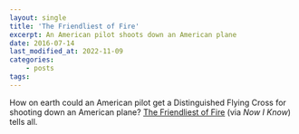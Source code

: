 ```yaml
---
layout: single
title: 'The Friendliest of Fire'
excerpt: An American pilot shoots down an American plane
date: 2016-07-14
last_modified_at: 2022-11-09
categories:
    - posts
tags:
---
```


How on earth could an American pilot get a Distinguished Flying Cross for shooting down an American plane?
[The Friendliest of Fire](http://nowiknow.com/the-friendliest-of-fire/)
(via _Now I Know_) tells all.
